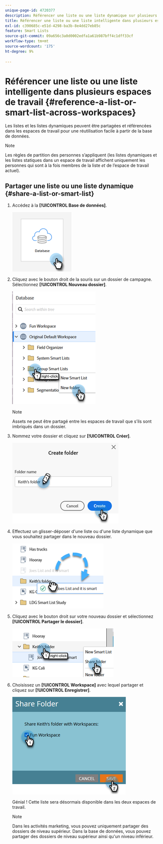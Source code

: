 ```yaml
---
unique-page-id: 4720377
description: Référencer une liste ou une liste dynamique sur plusieurs espaces de travail - Documents Marketo - Documentation du produit
title: Référencer une liste ou une liste intelligente dans plusieurs espaces de travail
exl-id: c390685c-e51d-4298-ba3b-8e4dd27eb85c
feature: Smart Lists
source-git-commit: 09a656c3a0d0002edfa1a61b987bff4c1dff33cf
workflow-type: tm+mt
source-wordcount: '175'
ht-degree: 9%

---
```


# Référencer une liste ou une liste intelligente dans plusieurs espaces de travail {#reference-a-list-or-smart-list-across-workspaces}

Les listes et les listes dynamiques peuvent être partagées et référencées dans les espaces de travail pour une réutilisation facile à partir de la base de données.

>[!NOTE]
>
>Les règles de partition des personnes s’appliquent (les listes dynamiques et les listes statiques dans un espace de travail affichent uniquement les personnes qui sont à la fois membres de la liste _et_ de l’espace de travail actuel).

## Partager une liste ou une liste dynamique {#share-a-list-or-smart-list}

1. Accédez à la **[!UICONTROL Base de données]**.

   ![](assets/reference-a-list-or-smart-list-across-workspaces-1.png)

1. Cliquez avec le bouton droit de la souris sur un dossier de campagne. Sélectionnez **[!UICONTROL Nouveau dossier]**.

   ![](assets/reference-a-list-or-smart-list-across-workspaces-2.png)

   >[!NOTE]
   >
   >Assets ne peut être partagé entre les espaces de travail que s’ils sont imbriqués dans un dossier.

1. Nommez votre dossier et cliquez sur **[!UICONTROL Créer]**.

   ![](assets/reference-a-list-or-smart-list-across-workspaces-3.png)

1. Effectuez un glisser-déposer d&#39;une liste ou d&#39;une liste dynamique que vous souhaitez partager dans le nouveau dossier.

   ![](assets/reference-a-list-or-smart-list-across-workspaces-4.png)

1. Cliquez avec le bouton droit sur votre nouveau dossier et sélectionnez **[!UICONTROL Partager le dossier]**.

   ![](assets/reference-a-list-or-smart-list-across-workspaces-5.png)

1. Choisissez un **[!UICONTROL Workspace]** avec lequel partager et cliquez sur **[!UICONTROL Enregistrer]**.

   ![](assets/reference-a-list-or-smart-list-across-workspaces-6.png)

   Génial ! Cette liste sera désormais disponible dans les deux espaces de travail.

   >[!NOTE]
   >
   >Dans les activités marketing, vous pouvez uniquement partager des dossiers de niveau supérieur. Dans la base de données, vous pouvez partager des dossiers de niveau supérieur ainsi qu&#39;un niveau inférieur.
